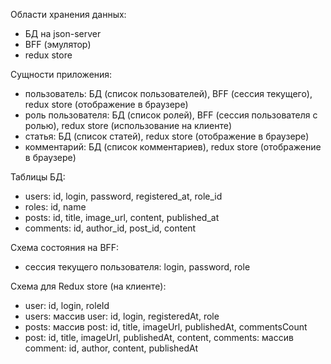 Области хранения данных:

- БД на json-server
- BFF (эмулятор)
- redux store

Сущности приложения:

- пользователь: БД (список пользователей), BFF (сессия текущего), redux store (отображение в браузере)
- роль пользователя: БД (список ролей), BFF (сессия пользователя с ролью), redux store (использование на клиенте)
- статья: БД (список статей), redux store (отображение в браузере)
- комментарий: БД (список комментариев), redux store (отображение в браузере)

Таблицы БД:

- users: id, login, password, registered_at, role_id
- roles: id, name
- posts: id, title, image_url, content, published_at
- comments: id, author_id, post_id, content

Схема состояния на BFF:

- сессия текущего пользователя: login, password, role

Схема для Redux store (на клиенте):

- user: id, login, roleId
- users:
  массив user: id, login, registeredAt, role
- posts:
  массив post: id, title, imageUrl, publishedAt, commentsCount
- post: id, title, imageUrl, publishedAt, content,
  comments: массив comment: id, author, content, publishedAt
